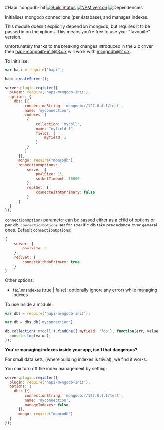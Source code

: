 #Hapi mongodb-init
[![Build Status](https://travis-ci.org/opentable/hapi-mongodb-init.png?branch=master)](https://travis-ci.org/opentable/hapi-mongodb-init) [![NPM version](https://badge.fury.io/js/hapi-mongodb-init.png)](http://badge.fury.io/js/hapi-mongodb-init) ![Dependencies](https://david-dm.org/opentable/hapi-mongodb-init.png)

Initialises mongodb connections (per database), and manages indexes.

This module doesn't explicitly depend on mongodb, but requires it to be passed in on the options. This means you're free to use your "favourite" version.

Unfortunately thanks to the breaking changes introduced in the 2.x driver then hapi-mongodb-init@3.x.x will work with mongodb@2.x.x.

To initialise:

```js
var hapi = require("hapi");

hapi.createServer();

server.plugin.register({
  plugin: require("hapi-mongodb-init"),
  options: {
    dbs: [{
         connectionString: 'mongodb://127.0.0.1/test',
         name: 'myconnection',
         indexes: [
          {
              collection: 'mycoll',
              name: "myfield_1",
              fields: {
                  myfield: 1
              }
          }
         ]
      }],
      mongo: require("mongodb"),
      connectionOptions: {
          server: {
              poolSize: 15,
              socketTimeout: 10000
          },
          replSet: {
              connectWithNoPrimary: false
          }
      }
  }
});

```

`connectionOptions` parameter can be passed either as a child of options or per db. `connectionOptions` set for specific db take precedance over general ones.
Default `connectionOptions`:
```js
{
    server: {
        poolSize: 5
    },
    replSet: {
        connectWithNoPrimary: true
    }
}
```


Other options:

- `failOnIndexes` (true | false): optionally ignore any errors while managing indexes

To use inside a module:

```js
var dbs = require('hapi-mongodb-init');

var db = dbs.db('myconnection');

db.collection('mycoll').findOne({ myfield: 'foo'}, function(err, value){
  console.log(value);
});
```

__You're managing indexes inside your app, isn't that dangerous?__

For small data sets, (where building indexes is trivial), we find it works.

You can turn off the index management by setting:

```js
server.plugin.register({
  plugin: require("hapi-mongodb-init"),
  options: {
    dbs: [{
         connectionString: 'mongodb://127.0.0.1/test',
         name: 'myconnection',
         manageIndexes: false
      }],
      mongo: require("mongodb")
  }
});

```
